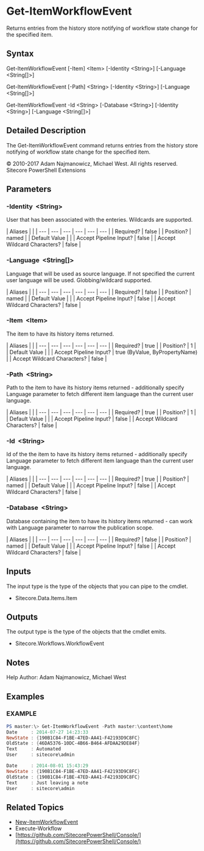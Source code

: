 # Get-ItemWorkflowEvent

Returns entries from the history store notifying of workflow state change for the specified item.

## Syntax

Get-ItemWorkflowEvent \[-Item\] &lt;Item&gt; \[-Identity &lt;String&gt;\] \[-Language &lt;String\[\]&gt;\]

Get-ItemWorkflowEvent \[-Path\] &lt;String&gt; \[-Identity &lt;String&gt;\] \[-Language &lt;String\[\]&gt;\]

Get-ItemWorkflowEvent -Id &lt;String&gt; \[-Database &lt;String&gt;\] \[-Identity &lt;String&gt;\] \[-Language &lt;String\[\]&gt;\]

## Detailed Description

The Get-ItemWorkflowEvent command returns entries from the history store notifying of workflow state change for the specified item.

© 2010-2017 Adam Najmanowicz, Michael West. All rights reserved. Sitecore PowerShell Extensions

## Parameters

### -Identity  &lt;String&gt;

User that has been associated with the enteries. Wildcards are supported.

| Aliases |  |
| --- | --- | --- | --- | --- | --- |
| Required? | false |
| Position? | named |
| Default Value |  |
| Accept Pipeline Input? | false |
| Accept Wildcard Characters? | false |

### -Language  &lt;String\[\]&gt;

Language that will be used as source language. If not specified the current user language will be used. Globbing/wildcard supported.

| Aliases |  |
| --- | --- | --- | --- | --- | --- |
| Required? | false |
| Position? | named |
| Default Value |  |
| Accept Pipeline Input? | false |
| Accept Wildcard Characters? | false |

### -Item  &lt;Item&gt;

The item to have its history items returned.

| Aliases |  |
| --- | --- | --- | --- | --- | --- |
| Required? | true |
| Position? | 1 |
| Default Value |  |
| Accept Pipeline Input? | true \(ByValue, ByPropertyName\) |
| Accept Wildcard Characters? | false |

### -Path  &lt;String&gt;

Path to the item to have its history items returned - additionally specify Language parameter to fetch different item language than the current user language.

| Aliases |  |
| --- | --- | --- | --- | --- | --- |
| Required? | true |
| Position? | 1 |
| Default Value |  |
| Accept Pipeline Input? | false |
| Accept Wildcard Characters? | false |

### -Id  &lt;String&gt;

Id of the the item to have its history items returned - additionally specify Language parameter to fetch different item language than the current user language.

| Aliases |  |
| --- | --- | --- | --- | --- | --- |
| Required? | true |
| Position? | named |
| Default Value |  |
| Accept Pipeline Input? | false |
| Accept Wildcard Characters? | false |

### -Database  &lt;String&gt;

Database containing the item to have its history items returned - can work with Language parameter to narrow the publication scope.

| Aliases |  |
| --- | --- | --- | --- | --- | --- |
| Required? | false |
| Position? | named |
| Default Value |  |
| Accept Pipeline Input? | false |
| Accept Wildcard Characters? | false |

## Inputs

The input type is the type of the objects that you can pipe to the cmdlet.

* Sitecore.Data.Items.Item 

## Outputs

The output type is the type of the objects that the cmdlet emits.

* Sitecore.Workflows.WorkflowEvent 

## Notes

Help Author: Adam Najmanowicz, Michael West

## Examples

### EXAMPLE

```powershell
PS master:\> Get-ItemWorkflowEvent -Path master:\content\home
Date     : 2014-07-27 14:23:33
NewState : {190B1C84-F1BE-47ED-AA41-F42193D9C8FC}
OldState : {46DA5376-10DC-4B66-B464-AFDAA29DE84F}
Text     : Automated
User     : sitecore\admin

Date     : 2014-08-01 15:43:29
NewState : {190B1C84-F1BE-47ED-AA41-F42193D9C8FC}
OldState : {190B1C84-F1BE-47ED-AA41-F42193D9C8FC}
Text     : Just leaving a note
User     : sitecore\admin
```

## Related Topics

* [New-ItemWorkflowEvent](new-itemworkflowevent.md)
* Execute-Workflow
* [https://github.com/SitecorePowerShell/Console/](https://github.com/SitecorePowerShell/Console/) 

